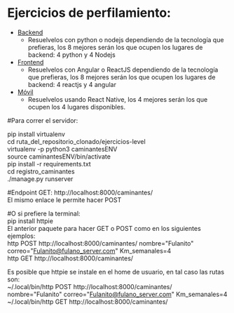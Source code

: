 # Ejercicios de perfilamiento:

- [Backend](https://github.com/hackademymx/frontend-level/blob/master/README-backend.md)
  - Resuelvelos con python o nodejs dependiendo de la tecnología que prefieras, los 8 mejores serán los que ocupen los lugares de backend: 4 python y 4 Nodejs
- [Frontend](https://github.com/hackademymx/frontend-level/blob/master/README-frontend.md)
  - Resuelvelos con Angular o ReactJS dependiendo de la tecnología que prefieras, los 8 mejores serán los que ocupen los lugares de backend: 4 reactjs y 4 angular
- [Móvil](https://github.com/hackademymx/frontend-level/blob/master/README-movil.md)
  - Resuelvelos usando React Native, los 4 mejores serán los que ocupen los 4 lugares disponibles.
  

#Para correr el servidor:

pip install virtualenv\
cd ruta_del_repositorio_clonado/ejercicios-level\
virtualenv -p python3 caminantesENV\
source caminantesENV/bin/activate\
pip install -r requirements.txt\
cd registro_caminantes\
./manage.py runserver

#Endpoint GET:
http://localhost:8000/caminantes/ \
El mismo enlace le permite hacer POST

#O si prefiere la terminal:\
pip install httpie\
El anterior paquete para hacer GET o POST como en los siguientes ejemplos:\
http POST http://localhost:8000/caminantes/ nombre="Fulanito" correo="Fulanito@fulano_server.com" Km_semanales=4\
http GET http://localhost:8000/caminantes/

Es posible que httpie se instale en el home de usuario, en tal caso las rutas son:\
~/.local/bin/http POST http://localhost:8000/caminantes/ nombre="Fulanito" correo="Fulanito@fulano_server.com" Km_semanales=4\
~/.local/bin/http GET http://localhost:8000/caminantes/
